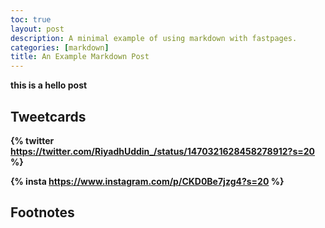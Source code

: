 ```yaml
---
toc: true
layout: post
description: A minimal example of using markdown with fastpages.
categories: [markdown]
title: An Example Markdown Post
---
```

<b> this is a hello post

## Tweetcards

{% twitter https://twitter.com/RiyadhUddin_/status/1470321628458278912?s=20 %}

{% insta https://www.instagram.com/p/CKD0Be7jzg4?s=20 %}
## Footnotes



[^1]: This is the footnote.
